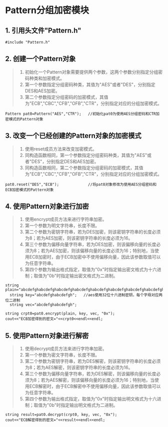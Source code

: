 # Pattern分组加密模块

   ## 1. 引用头文件"Pattern.h"
    #include "Pattern.h"

   ## 2. 创建一个Pattern对象
   > 1. 初始化一个Pattern对象需要提供两个参数，这两个参数分别指定分组密码种类和加密模式。
   > 2. 第一个参数指定分组密码种类，其值为"AES"或者"DES"，分别指定DES和AES加密。
   > 3. 第二个参数指定分组密码的加密模式，其值为"ECB","CBC","CFB","OFB","CTR"，分别指定对应的分组加密模式。
   
    Pattern pat0=Pattern("AES","CTR");   //初始化pat0为使用AES分组密码和CTR加密模式的Pattern对象
	  
    
   ## 3. 改变一个已经创建的Pattern对象的加密模式
   > 1. 使用reset成员方法来改变加密模式。
   > 2. 同构造函数相同，第一个参数指定分组密码种类，其值为"AES"或者"DES"，分别指定DES和AES加密。
   > 3. 同构造函数相同，第二个参数指定分组密码的加密模式，其值为"ECB","CBC","CFB","OFB","CTR"，分别指定对应的分组加密模式。
   
    pat0.reset("DES","ECB");             //将pat0对象修改为使用AES分组密码和ECB加密模式的Pattern对象
    
   ## 4. 使用Pattern对象进行加密
   > 1. 使用encrypt成员方法来进行字符串加密。
   > 2. 第一个参数为明文字符串，长度不限。
   > 3. 第二个参数为密钥字符串，若为DES加密，则该密钥字符串的长度必须为8；若为AES加密，则该密钥字符串的长度必须为16。
   > 4. 第三个参数为偏移向量字符串，若为DES加密，则该偏移向量的长度必须为8；若为AES加密，则该偏移向量的长度必须为16；特别地，当使用ECB加密时，由于ECB加密中不使用偏移向量，因此该参数取值可以为任意字符串。
   > 5. 第四个参数为输出格式指定，取值为"0x"时指定输出密文格式为十六进制；取值为"0b"时指定输出密文格式为二进制。
   
    string plain="abcdefghabcdefghabcdefghabcdefghabcdefghabcdefghabcdefghabcdefghabcdefghabcdefghabcdefghabcdefghab";
	  string key="abcdefghabcdefgh";   //aes使用32位十六进制密钥，每个字母对应两位二进制 
	  string vec="abcdefghabcdefgh";
  
    string crpt0=pat0.encrypt(plain, key, vec, "0x");
    cout<<"ECB加密得到的密文="<<crpt0<<endl<<endl;
	
   
   ## 5. 使用Pattern对象进行解密
   > 1. 使用decrypt成员方法来进行字符串加密。
   > 2. 第一个参数为密文字符串，长度不限。
   > 3. 第二个参数为密钥字符串，若为DES解密，则该密钥字符串的长度必须为8；若为AES解密，则该密钥字符串的长度必须为16。
   > 4. 第三个参数为偏移向量字符串，若为DES解密，则该偏移向量的长度必须为8；若为AES解密，则该偏移向量的长度必须为16；特别地，当使用ECB解密时，由于ECB解密中不使用偏移向量，因此该参数取值可以为任意字符串。
   > 5. 第四个参数为输出格式指定，取值为"0x"时指定输出明文格式为十六进制；取值为"0b"时指定输出明文格式为二进制。
   
    string result=pat0.decrypt(crpt0, key, vec, "0x");
    cout<<"ECB解密得到的密文="<<result<<endl<<endl;

  

